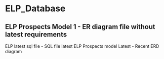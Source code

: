 # ELP_Database

ELP Prospects Model 1 - ER diagram file without latest requirements
-----------
ELP latest sql file - SQL file latest
ELP Prospects model Latest - Recent ERD diagram
